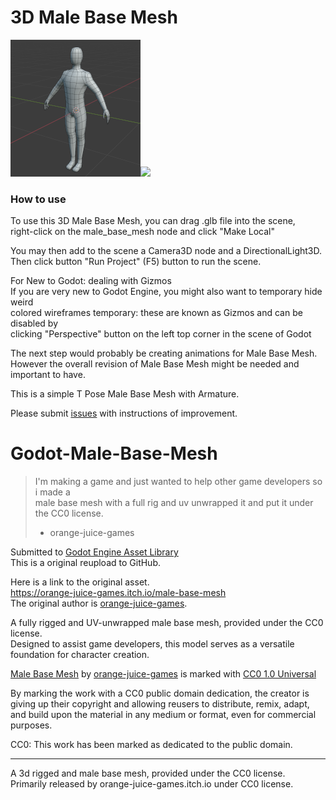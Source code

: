 # 3D Male Base Mesh
![](./Preview/VeZyqq_preview_small.png)![](VQ93Qd.png)
### How to use
To use this 3D Male Base Mesh, you can drag .glb file into the scene,  
right-click on the male_base_mesh node and click "Make Local" 

You may then add to the scene a Camera3D node and a DirectionalLight3D.  
Then click button "Run Project" (F5) button to run the scene.  


For New to Godot: dealing with Gizmos  
If you are very new to Godot Engine, you might also want to temporary hide weird   
colored wireframes temporary: these are known as Gizmos and can be disabled by   
clicking "Perspective" button on the left top corner in the scene of Godot  

The next step would probably be creating animations for Male Base Mesh.  
However the overall revision of Male Base Mesh might be needed and important to have.  

This is a simple T Pose Male Base Mesh with Armature.

Please submit [issues](https://github.com/BoQsc/Godot-Male-Base-Mesh/issues) with instructions of improvement.

# Godot-Male-Base-Mesh
> I'm making a game and just wanted to help other game developers so i made a  
>  male base mesh with a full rig and uv unwrapped it and put it under the CC0 license.  
>  - orange-juice-games

Submitted to [Godot Engine Asset Library](https://godotengine.org/asset-library/asset/15487)   
This is a original reupload to GitHub. 

Here is a link to the original asset.  
https://orange-juice-games.itch.io/male-base-mesh  
The original author is [orange-juice-games](https://orange-juice-games.itch.io/).  


A fully rigged and UV-unwrapped male base mesh, provided under the CC0 license.   
Designed to assist game developers, this model serves as a versatile foundation for character creation.

[Male Base Mesh](https://github.com/BoQsc/Godot-Male-Base-Mesh) by [orange-juice-games](https://orange-juice-games.itch.io/) is marked with [CC0 1.0 Universal](https://creativecommons.org/publicdomain/zero/1.0/?ref=chooser-v1)  

By marking the work with a CC0 public domain dedication, the creator is giving up their copyright and allowing reusers to distribute, remix, adapt, and build upon the material in any medium or format, even for commercial purposes.


CC0: This work has been marked as dedicated to the public domain.


---- 
A 3d rigged and male base mesh, provided under the CC0 license.  
Primarily released by orange-juice-games.itch.io under CC0 license.

